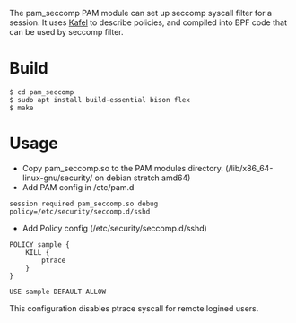 The pam_seccomp PAM module can set up seccomp syscall filter for a session. 
It uses [Kafel](http://google.github.io/kafel) to describe policies, and compiled into BPF code that can be used by seccomp filter.

# Build
```
$ cd pam_seccomp
$ sudo apt install build-essential bison flex
$ make
```

# Usage
- Copy pam_seccomp.so to the PAM modules directory.
(/lib/x86_64-linux-gnu/security/ on debian stretch amd64)
- Add PAM config in /etc/pam.d
```
session required pam_seccomp.so debug policy=/etc/security/seccomp.d/sshd
```

- Add Policy config (/etc/security/seccomp.d/sshd)
```
POLICY sample {
	KILL {
		ptrace
	}
}

USE sample DEFAULT ALLOW
```
This configuration disables ptrace syscall for remote logined users.

